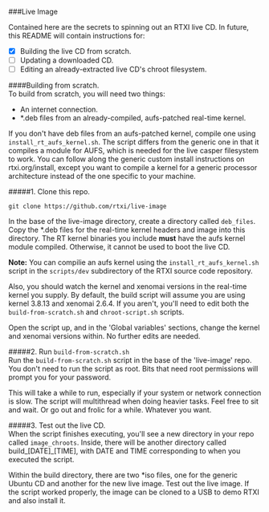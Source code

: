 ###Live Image

Contained here are the secrets to spinning out an RTXI live CD. In future, this README will contain instructions for:  
 - [x] Building the live CD from scratch.  
 - [ ] Updating a downloaded CD.  
 - [ ] Editing an already-extracted live CD's chroot filesystem.  

####Building from scratch.  
To build from scratch, you will need two things:  
 - An internet connection. 
 - \*.deb files from an already-compiled, aufs-patched real-time kernel.  

If you don't have deb files from an aufs-patched kernel, compile one using `install_rt_aufs_kernel.sh`. The script differs from the generic one in that it compiles a module for AUFS, which is needed for the live casper filesystem to work. You can follow along the generic custom install instructions on rtxi.org/install, except you want to compile a kernel for a generic processor architecture instead of the one specific to your machine.  

#####1. Clone this repo. 
````
git clone https://github.com/rtxi/live-image
````

In the base of the live-image directory, create a directory called `deb_files`. Copy the \*.deb files for the real-time kernel headers and image into this directory. The RT kernel binaries you include **must** have the aufs kernel module compiled. Otherwise, it cannot be used to boot the live CD.   

**Note:** You can compilie an aufs kernel using the `install_rt_aufs_kernel.sh` script in the `scripts/dev` subdirectory of the RTXI source code repository.  

Also, you should watch the kernel and xenomai versions in the real-time kernel you supply. By default, the build script will assume you are using kernel 3.8.13 and xenomai 2.6.4. If you aren't, you'll need to edit both the `build-from-scratch.sh` and `chroot-script.sh` scripts. 

Open the script up, and in the 'Global variables' sections, change the kernel and xenomai versions within. No further edits are needed.  

#####2. Run `build-from-scratch.sh`  
Run the `build-from-scratch.sh` script in the base of the 'live-image' repo. You don't need to run the script as root. Bits that need root permissions will prompt you for your password.  

This will take a while to run, especially if your system or network connection is slow. The script will multithread when doing heavier tasks. Feel free to sit and wait. Or go out and frolic for a while. Whatever you want.  


#####3. Test out the live CD.  
When the script finishes executing, you'll see a new directory in your repo called `image_chroots`. Inside, there will be another directory called build_[DATE]_[TIME], with DATE and TIME corresponding to when you executed the script. 

Within the build directory, there are two *iso files, one for the generic Ubuntu CD and another for the new live image. Test out the live image. If the script worked properly, the image can be cloned to a USB to demo RTXI and also install it.  
